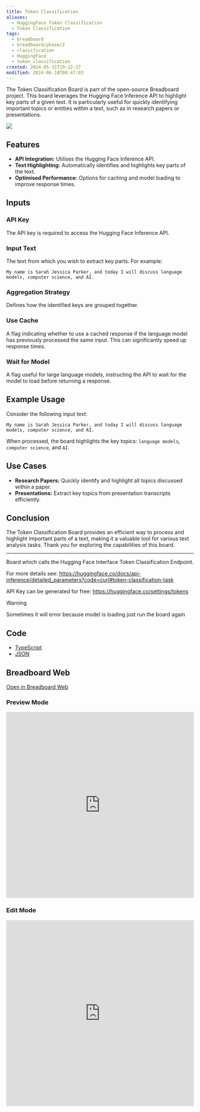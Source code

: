 ```yaml
---
title: Token Classification
aliases:
  - HuggingFace Token Classification
  - Token Classification
tags:
  - breadboard
  - breadboard/phase/2
  - classification
  - HuggingFace
  - token_classification
created: 2024-05-31T19:12:27
modified: 2024-06-18T08:47:03
---
```

The Token Classification Board is part of the open-source Breadboard project. This board leverages the Hugging Face Inference API to highlight key parts of a given text. It is particularly useful for quickly identifying important topics or entities within a text, such as in research papers or presentations.

![](https://youtu.be/gITcehjKItY)

## Features

- **API Integration:** Utilises the Hugging Face Inference API.
- **Text Highlighting:** Automatically identifies and highlights key parts of the text.
- **Optimised Performance:** Options for caching and model loading to improve response times.

## Inputs

### API Key

The API key is required to access the Hugging Face Inference API.

### Input Text

The text from which you wish to extract key parts. For example: 

```
My name is Sarah Jessica Parker, and today I will discuss language models, computer science, and AI.
```

### Aggregation Strategy

Defines how the identified keys are grouped together.

### Use Cache

A flag indicating whether to use a cached response if the language model has previously processed the same input. This can significantly speed up response times.

### Wait for Model

A flag useful for large language models, instructing the API to wait for the model to load before returning a response.

## Example Usage

Consider the following input text:

```
My name is Sarah Jessica Parker, and today I will discuss language models, computer science, and AI.
```

When processed, the board highlights the key topics: `language models`, `computer science`, and `AI`.

## Use Cases

- **Research Papers:** Quickly identify and highlight all topics discussed within a paper.
- **Presentations:** Extract key topics from presentation transcripts efficiently.

## Conclusion

The Token Classification Board provides an efficient way to process and highlight important parts of a text, making it a valuable tool for various text analysis tasks. Thank you for exploring the capabilities of this board.

---

Board which calls the Hugging Face Interface Token Classification Endpoint.

For more details see: <https://huggingface.co/docs/api-inference/detailed_parameters?code=curl#token-classification-task>

API Key can be generated for free: <https://huggingface.co/settings/tokens>

> [!warning]
> Sometimes it will error because model is loading just run the board again

## Code

- [TypeScript](https://github.com/ExaDev/breadboard-examples/blob/main/src/examples/token-classification/index.ts)
- [JSON](https://github.com/ExaDev/breadboard-examples/blob/main/src/examples/token-classification/board.json)

## Breadboard Web

[Open in Breadboard Web](https://breadboard-ai.web.app/?board=https://raw.githubusercontent.com/ExaDev/breadboard-examples/main/src/examples/token-classification/board.json)

### Preview Mode

<iframe src="https://breadboard-ai.web.app/?board=https://raw.githubusercontent.com/ExaDev/breadboard-examples/main/src/examples/token-classification/board.json&embed" style="width: 100%; height: 500px; border: 0;"></iframe>

### Edit Mode

<iframe src="https://breadboard-ai.web.app/?board=https://raw.githubusercontent.com/ExaDev/breadboard-examples/main/src/examples/token-classification/board.json" style="width: 100%; height: 500px; border: 0;"></iframe>
